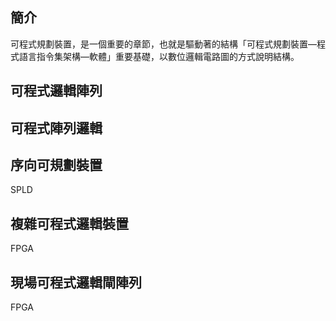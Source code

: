 ## 簡介
可程式規劃裝置，是一個重要的章節，也就是驅動著的結構「可程式規劃裝置—程式語言指令集架構—軟體」重要基礎，以數位邏輯電路圖的方式說明結構。

## 可程式邏輯陣列

## 可程式陣列邏輯

## 序向可規劃裝置
SPLD

## 複雜可程式邏輯裝置
FPGA

## 現場可程式邏輯閘陣列
FPGA
